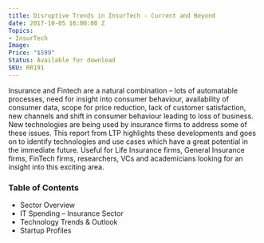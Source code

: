 ```yaml
---
title: Disruptive Trends in InsurTech - Current and Beyond
date: 2017-10-05 16:00:00 Z
Topics:
- InsurTech
Image: 
Price: "$599"
Status: Available for download
SKU: RR191
---
```


Insurance and Fintech are a natural combination – lots of automatable processes, need for insight into consumer behaviour, availability of consumer data, scope for price reduction, lack of customer satisfaction, new channels and shift in consumer behaviour leading to loss of business. New technologies are being used by insurance firms to address some of these issues. This report from LTP highlights these developments and goes on to identify technologies and use cases which have a great potential in the immediate future. Useful for Life Insurance firms, General Insurance firms, FinTech firms, researchers, VCs and academicians looking for an insight into this exciting area.

### Table of Contents
* Sector Overview
* IT Spending – Insurance Sector
* Technology Trends & Outlook
* Startup Profiles